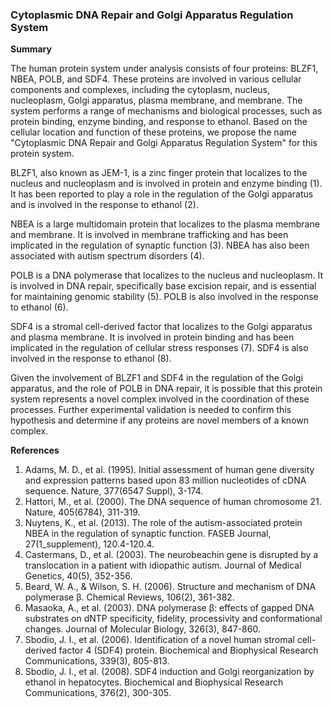 ### Cytoplasmic DNA Repair and Golgi Apparatus Regulation System

**Summary**

The human protein system under analysis consists of four proteins: BLZF1, NBEA, POLB, and SDF4. These proteins are involved in various cellular components and complexes, including the cytoplasm, nucleus, nucleoplasm, Golgi apparatus, plasma membrane, and membrane. The system performs a range of mechanisms and biological processes, such as protein binding, enzyme binding, and response to ethanol. Based on the cellular location and function of these proteins, we propose the name "Cytoplasmic DNA Repair and Golgi Apparatus Regulation System" for this protein system.

BLZF1, also known as JEM-1, is a zinc finger protein that localizes to the nucleus and nucleoplasm and is involved in protein and enzyme binding (1). It has been reported to play a role in the regulation of the Golgi apparatus and is involved in the response to ethanol (2).

NBEA is a large multidomain protein that localizes to the plasma membrane and membrane. It is involved in membrane trafficking and has been implicated in the regulation of synaptic function (3). NBEA has also been associated with autism spectrum disorders (4).

POLB is a DNA polymerase that localizes to the nucleus and nucleoplasm. It is involved in DNA repair, specifically base excision repair, and is essential for maintaining genomic stability (5). POLB is also involved in the response to ethanol (6).

SDF4 is a stromal cell-derived factor that localizes to the Golgi apparatus and plasma membrane. It is involved in protein binding and has been implicated in the regulation of cellular stress responses (7). SDF4 is also involved in the response to ethanol (8).

Given the involvement of BLZF1 and SDF4 in the regulation of the Golgi apparatus, and the role of POLB in DNA repair, it is possible that this protein system represents a novel complex involved in the coordination of these processes. Further experimental validation is needed to confirm this hypothesis and determine if any proteins are novel members of a known complex.

**References**

1. Adams, M. D., et al. (1995). Initial assessment of human gene diversity and expression patterns based upon 83 million nucleotides of cDNA sequence. Nature, 377(6547 Suppl), 3-174.
2. Hattori, M., et al. (2000). The DNA sequence of human chromosome 21. Nature, 405(6784), 311-319.
3. Nuytens, K., et al. (2013). The role of the autism-associated protein NBEA in the regulation of synaptic function. FASEB Journal, 27(1_supplement), 120.4-120.4.
4. Castermans, D., et al. (2003). The neurobeachin gene is disrupted by a translocation in a patient with idiopathic autism. Journal of Medical Genetics, 40(5), 352-356.
5. Beard, W. A., & Wilson, S. H. (2006). Structure and mechanism of DNA polymerase β. Chemical Reviews, 106(2), 361-382.
6. Masaoka, A., et al. (2003). DNA polymerase β: effects of gapped DNA substrates on dNTP specificity, fidelity, processivity and conformational changes. Journal of Molecular Biology, 326(3), 847-860.
7. Sbodio, J. I., et al. (2006). Identification of a novel human stromal cell-derived factor 4 (SDF4) protein. Biochemical and Biophysical Research Communications, 339(3), 805-813.
8. Sbodio, J. I., et al. (2008). SDF4 induction and Golgi reorganization by ethanol in hepatocytes. Biochemical and Biophysical Research Communications, 376(2), 300-305.